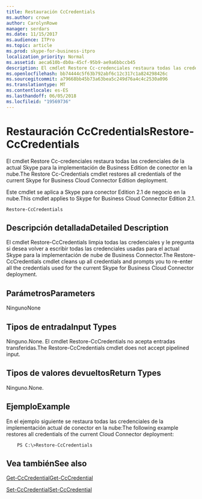 ```yaml
---
title: Restauración CcCredentials
ms.author: crowe
author: CarolynRowe
manager: serdars
ms.date: 11/15/2017
ms.audience: ITPro
ms.topic: article
ms.prod: skype-for-business-itpro
localization_priority: Normal
ms.assetid: aeca610b-db0a-45cf-95b9-ae9a6bbccb45
description: El cmdlet Restore Cc-credenciales restaura todas las credenciales de la actual Skype para la implementación de Business Edition de conector en la nube.
ms.openlocfilehash: bb74444c5f63b792abf6c12c317c1a824298426c
ms.sourcegitcommit: a79668bb45b73a63bea5c249d76a4c4c2530a096
ms.translationtype: MT
ms.contentlocale: es-ES
ms.lasthandoff: 06/05/2018
ms.locfileid: "19569736"
---
```

# <a name="restore-cccredentials"></a><span data-ttu-id="06e7b-103">Restauración CcCredentials</span><span class="sxs-lookup"><span data-stu-id="06e7b-103">Restore-CcCredentials</span></span>
 
<span data-ttu-id="06e7b-104">El cmdlet Restore Cc-credenciales restaura todas las credenciales de la actual Skype para la implementación de Business Edition de conector en la nube.</span><span class="sxs-lookup"><span data-stu-id="06e7b-104">The Restore Cc-Credentials cmdlet restores all credentials of the current Skype for Business Cloud Connector Edition deployment.</span></span> 
  
<span data-ttu-id="06e7b-105">Este cmdlet se aplica a Skype para conector Edition 2.1 de negocio en la nube.</span><span class="sxs-lookup"><span data-stu-id="06e7b-105">This cmdlet applies to Skype for Business Cloud Connector Edition 2.1.</span></span>
  
```
Restore-CcCredentials 
```

## <a name="detailed-description"></a><span data-ttu-id="06e7b-106">Descripción detallada</span><span class="sxs-lookup"><span data-stu-id="06e7b-106">Detailed Description</span></span>

<span data-ttu-id="06e7b-107">El cmdlet Restore-CcCredentials limpia todas las credenciales y le pregunta si desea volver a escribir todas las credenciales usadas para el actual Skype para la implementación de nube de Business Connector.</span><span class="sxs-lookup"><span data-stu-id="06e7b-107">The Restore-CcCredentials cmdlet cleans up all credentials and prompts you to re-enter all the credentials used for the current Skype for Business Cloud Connector deployment.</span></span>
  
## <a name="parameters"></a><span data-ttu-id="06e7b-108">Parámetros</span><span class="sxs-lookup"><span data-stu-id="06e7b-108">Parameters</span></span>

<span data-ttu-id="06e7b-109">Ninguno</span><span class="sxs-lookup"><span data-stu-id="06e7b-109">None</span></span>
  
## <a name="input-types"></a><span data-ttu-id="06e7b-110">Tipos de entrada</span><span class="sxs-lookup"><span data-stu-id="06e7b-110">Input Types</span></span>

<span data-ttu-id="06e7b-111">Ninguno.</span><span class="sxs-lookup"><span data-stu-id="06e7b-111">None.</span></span> <span data-ttu-id="06e7b-112">El cmdlet Restore-CcCredentials no acepta entradas transferidas.</span><span class="sxs-lookup"><span data-stu-id="06e7b-112">The Restore-CcCredentials cmdlet does not accept pipelined input.</span></span>
  
## <a name="return-types"></a><span data-ttu-id="06e7b-113">Tipos de valores devueltos</span><span class="sxs-lookup"><span data-stu-id="06e7b-113">Return Types</span></span>

<span data-ttu-id="06e7b-114">Ninguno.</span><span class="sxs-lookup"><span data-stu-id="06e7b-114">None.</span></span>
  
## <a name="example"></a><span data-ttu-id="06e7b-115">Ejemplo</span><span class="sxs-lookup"><span data-stu-id="06e7b-115">Example</span></span>

<span data-ttu-id="06e7b-116">En el ejemplo siguiente se restaura todas las credenciales de la implementación actual de conector en la nube:</span><span class="sxs-lookup"><span data-stu-id="06e7b-116">The following example restores all credentials of the current Cloud Connector deployment:</span></span>
  
```
    PS C:\>Restore-CcCredentials
```

## <a name="see-also"></a><span data-ttu-id="06e7b-117">Vea también</span><span class="sxs-lookup"><span data-stu-id="06e7b-117">See also</span></span>

[<span data-ttu-id="06e7b-118">Get-CcCredential</span><span class="sxs-lookup"><span data-stu-id="06e7b-118">Get-CcCredential</span></span>](get-cccredential.md)
  
[<span data-ttu-id="06e7b-119">Set-CcCredential</span><span class="sxs-lookup"><span data-stu-id="06e7b-119">Set-CcCredential</span></span>](set-cccredential.md)
  

